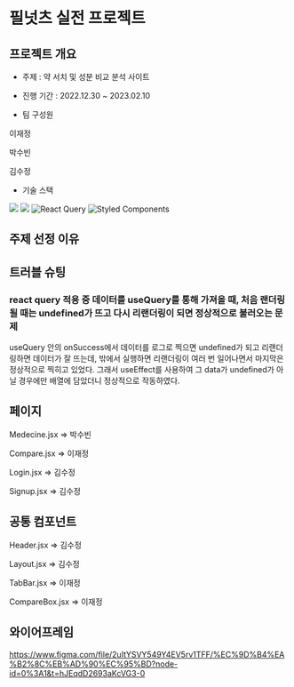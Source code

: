 # 필넛츠 실전 프로젝트

## 프로젝트 개요

- 주제 : 약 서치 및 성분 비교 분석 사이트

- 진행 기간 : 2022.12.30 ~ 2023.02.10

- 팀 구성원

이재정

박수빈

김수정

- 기술 스택

<img src="https://img.shields.io/badge/javascript-F7DF1E?style=for-the-badge&logo=javascript&logoColor=black"> <img src="https://img.shields.io/badge/react-61DAFB?style=for-the-badge&logo=react&logoColor=black"> ![React Query](https://img.shields.io/badge/-React%20Query-FF4154?style=for-the-badge&logo=react%20query&logoColor=white) ![Styled Components](https://img.shields.io/badge/styled--components-DB7093?style=for-the-badge&logo=styled-components&logoColor=white)

## 주제 선정 이유

## 트러블 슈팅
### react query 적용 중 데이터를 useQuery를 통해 가져올 때, 처음 랜더링 될 때는 undefined가 뜨고 다시 리랜더링이 되면 정상적으로 불러오는 문제
useQuery 안의 onSuccess에서 데이터를 로그로 찍으면 undefined가 되고 리랜더링하면 데이터가 잘 뜨는데,
밖에서 실행하면 리랜더링이 여러 번 일어나면서 마지막은 정상적으로 찍히고 있었다.
그래서 useEffect를 사용하여 그 data가 undefined가 아닐 경우에만 배열에 담았더니 정상적으로 작동하였다.



## 페이지
Medecine.jsx => 박수빈

Compare.jsx => 이재정

Login.jsx => 김수정

Signup.jsx => 김수정



## 공통 컴포넌트
Header.jsx => 김수정

Layout.jsx => 김수정

TabBar.jsx => 이재정

CompareBox.jsx => 이재정


## 와이어프레임
https://www.figma.com/file/2uItYSVY549Y4EV5rv1TFF/%EC%9D%B4%EA%B2%8C%EB%AD%90%EC%95%BD?node-id=0%3A1&t=hJEqdD2693aKcVG3-0
